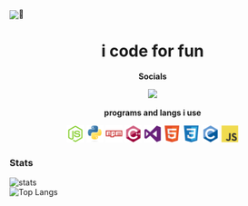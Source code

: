 <p allign="center">
<img src=![](https://cdn.discordapp.com/attachments/818180413201711125/831857429611806800/aboutme.png)

<h1 align="center">👋</h1>
<br>
<h1 align="center">i code for fun</h1>



<p align="center"><b>Socials</b></p>


<p align="center">
<img src="https://discord.c99.nl/widget/theme-4/817407714770288650.png">


<p align="center"><b>programs and langs i use</b></p>
<p align="center">
<img src="https://raw.githubusercontent.com/devicons/devicon/master/icons/nodejs/nodejs-original.svg" width="30">
<img src="https://github.com/devicons/devicon/raw/master/icons/python/python-original.svg" width="30">
<img src="https://raw.githubusercontent.com/devicons/devicon/2809b567852a4648062a2d3e7c1c531367458c0b/icons/npm/npm-original-wordmark.svg" width="30">
<img src="https://github.com/devicons/devicon/blob/master/icons/cplusplus/cplusplus-original.svg" width="30">
<img src="https://raw.githubusercontent.com/devicons/devicon/2809b567852a4648062a2d3e7c1c531367458c0b/icons/visualstudio/visualstudio-plain.svg" width="30">
<img src="https://raw.githubusercontent.com/devicons/devicon/2809b567852a4648062a2d3e7c1c531367458c0b/icons/html5/html5-original.svg" width="30">
<img src="https://raw.githubusercontent.com/devicons/devicon/2809b567852a4648062a2d3e7c1c531367458c0b/icons/css3/css3-original.svg" width="30">
<img src="https://raw.githubusercontent.com/devicons/devicon/2809b567852a4648062a2d3e7c1c531367458c0b/icons/c/c-original.svg" width="30">
<img src="https://raw.githubusercontent.com/devicons/devicon/2809b567852a4648062a2d3e7c1c531367458c0b/icons/javascript/javascript-original.svg" width="30">
</p>


### Stats
![stats](https://github-readme-stats.vercel.app/api?username=arqez&show_icons=true&theme=radical)   
![Top Langs](https://github-readme-stats.vercel.app/api/top-langs/?username=arqez&layout=compact&theme=radical) 












